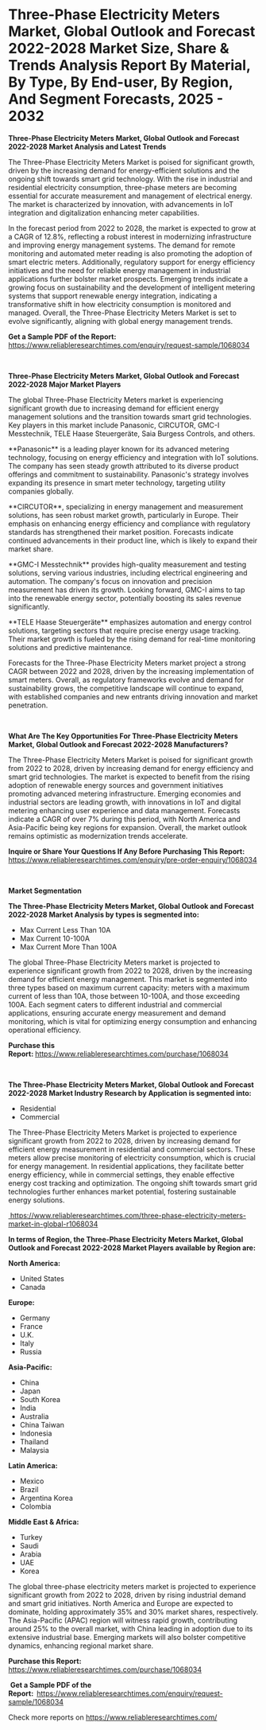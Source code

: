 <p><h1>Three-Phase Electricity Meters Market, Global Outlook and Forecast 2022-2028 Market Size, Share & Trends Analysis Report By Material, By Type, By End-user, By Region, And Segment Forecasts, 2025 - 2032</h1></p><p><strong>Three-Phase Electricity Meters Market, Global Outlook and Forecast 2022-2028 Market Analysis and Latest Trends</strong></p>
<p><p>The Three-Phase Electricity Meters Market is poised for significant growth, driven by the increasing demand for energy-efficient solutions and the ongoing shift towards smart grid technology. With the rise in industrial and residential electricity consumption, three-phase meters are becoming essential for accurate measurement and management of electrical energy. The market is characterized by innovation, with advancements in IoT integration and digitalization enhancing meter capabilities.</p><p>In the forecast period from 2022 to 2028, the market is expected to grow at a CAGR of 12.8%, reflecting a robust interest in modernizing infrastructure and improving energy management systems. The demand for remote monitoring and automated meter reading is also promoting the adoption of smart electric meters. Additionally, regulatory support for energy efficiency initiatives and the need for reliable energy management in industrial applications further bolster market prospects. Emerging trends indicate a growing focus on sustainability and the development of intelligent metering systems that support renewable energy integration, indicating a transformative shift in how electricity consumption is monitored and managed. Overall, the Three-Phase Electricity Meters Market is set to evolve significantly, aligning with global energy management trends.</p></p>
<p><strong>Get a Sample PDF of the Report:&nbsp;</strong> <a href="https://www.reliableresearchtimes.com/enquiry/request-sample/1068034?utm_campaign=2201&utm_medium=2&utm_source=Github&utm_content=ia&utm_term=21032025&utm_id=three-phase-electricity-meters-market-global-outlook-and-forecast-2022-2028">https://www.reliableresearchtimes.com/enquiry/request-sample/1068034</a></p>
<p>&nbsp;</p>
<p><strong>Three-Phase Electricity Meters Market, Global Outlook and Forecast 2022-2028 Major Market Players</strong></p>
<p><p>The global Three-Phase Electricity Meters market is experiencing significant growth due to increasing demand for efficient energy management solutions and the transition towards smart grid technologies. Key players in this market include Panasonic, CIRCUTOR, GMC-I Messtechnik, TELE Haase Steuergeräte, Saia Burgess Controls, and others.</p><p>**Panasonic** is a leading player known for its advanced metering technology, focusing on energy efficiency and integration with IoT solutions. The company has seen steady growth attributed to its diverse product offerings and commitment to sustainability. Panasonic's strategy involves expanding its presence in smart meter technology, targeting utility companies globally.</p><p>**CIRCUTOR**, specializing in energy management and measurement solutions, has seen robust market growth, particularly in Europe. Their emphasis on enhancing energy efficiency and compliance with regulatory standards has strengthened their market position. Forecasts indicate continued advancements in their product line, which is likely to expand their market share.</p><p>**GMC-I Messtechnik** provides high-quality measurement and testing solutions, serving various industries, including electrical engineering and automation. The company's focus on innovation and precision measurement has driven its growth. Looking forward, GMC-I aims to tap into the renewable energy sector, potentially boosting its sales revenue significantly.</p><p>**TELE Haase Steuergeräte** emphasizes automation and energy control solutions, targeting sectors that require precise energy usage tracking. Their market growth is fueled by the rising demand for real-time monitoring solutions and predictive maintenance.</p><p>Forecasts for the Three-Phase Electricity Meters market project a strong CAGR between 2022 and 2028, driven by the increasing implementation of smart meters. Overall, as regulatory frameworks evolve and demand for sustainability grows, the competitive landscape will continue to expand, with established companies and new entrants driving innovation and market penetration.</p></p>
<p>&nbsp;</p>
<p><strong>What Are The Key Opportunities For Three-Phase Electricity Meters Market, Global Outlook and Forecast 2022-2028 Manufacturers?</strong></p>
<p><p>The Three-Phase Electricity Meters Market is poised for significant growth from 2022 to 2028, driven by increasing demand for energy efficiency and smart grid technologies. The market is expected to benefit from the rising adoption of renewable energy sources and government initiatives promoting advanced metering infrastructure. Emerging economies and industrial sectors are leading growth, with innovations in IoT and digital metering enhancing user experience and data management. Forecasts indicate a CAGR of over 7% during this period, with North America and Asia-Pacific being key regions for expansion. Overall, the market outlook remains optimistic as modernization trends accelerate.</p></p>
<p><strong>Inquire or Share Your Questions If Any Before Purchasing This Report:</strong> <a href="https://www.reliableresearchtimes.com/enquiry/pre-order-enquiry/1068034?utm_campaign=2201&utm_medium=2&utm_source=Github&utm_content=ia&utm_term=21032025&utm_id=three-phase-electricity-meters-market-global-outlook-and-forecast-2022-2028">https://www.reliableresearchtimes.com/enquiry/pre-order-enquiry/1068034</a></p>
<p>&nbsp;</p>
<p><strong>Market Segmentation</strong></p>
<p><strong>The Three-Phase Electricity Meters Market, Global Outlook and Forecast 2022-2028 Market Analysis by types is segmented into:</strong></p>
<p><ul><li>Max Current Less Than 10A</li><li>Max Current 10-100A</li><li>Max Current More Than 100A</li></ul></p>
<p><p>The global Three-Phase Electricity Meters market is projected to experience significant growth from 2022 to 2028, driven by the increasing demand for efficient energy management. This market is segmented into three types based on maximum current capacity: meters with a maximum current of less than 10A, those between 10-100A, and those exceeding 100A. Each segment caters to different industrial and commercial applications, ensuring accurate energy measurement and demand monitoring, which is vital for optimizing energy consumption and enhancing operational efficiency.</p></p>
<p><strong>Purchase this Report:&nbsp;</strong><a href="https://www.reliableresearchtimes.com/purchase/1068034?utm_campaign=2201&utm_medium=2&utm_source=Github&utm_content=ia&utm_term=21032025&utm_id=three-phase-electricity-meters-market-global-outlook-and-forecast-2022-2028">https://www.reliableresearchtimes.com/purchase/1068034</a></p>
<p>&nbsp;</p>
<p><strong>The Three-Phase Electricity Meters Market, Global Outlook and Forecast 2022-2028 Market Industry Research by Application is segmented into:</strong></p>
<p><ul><li>Residential</li><li>Commercial</li></ul></p>
<p><p>The Three-Phase Electricity Meters Market is projected to experience significant growth from 2022 to 2028, driven by increasing demand for efficient energy measurement in residential and commercial sectors. These meters allow precise monitoring of electricity consumption, which is crucial for energy management. In residential applications, they facilitate better energy efficiency, while in commercial settings, they enable effective energy cost tracking and optimization. The ongoing shift towards smart grid technologies further enhances market potential, fostering sustainable energy solutions.</p></p>
<p><a href="https://www.reliableresearchtimes.com/three-phase-electricity-meters-market-in-global-r1068034?utm_campaign=2201&utm_medium=2&utm_source=Github&utm_content=ia&utm_term=21032025&utm_id=three-phase-electricity-meters-market-global-outlook-and-forecast-2022-2028">&nbsp;https://www.reliableresearchtimes.com/three-phase-electricity-meters-market-in-global-r1068034</a></p>
<p><strong>In terms of Region, the Three-Phase Electricity Meters Market, Global Outlook and Forecast 2022-2028 Market Players available by Region are:</strong></p>
<p>
    <p> <strong> North America: </strong>
        <ul>
            <li>United States</li>
            <li>Canada</li>
        </ul>
        </p> 
    <p> <strong> Europe: </strong>
        <ul>
            <li>Germany</li>
            <li>France</li>
            <li>U.K.</li>
            <li>Italy</li>
            <li>Russia</li>
        </ul>
        </p> 
    <p> <strong> Asia-Pacific: </strong>
        <ul>
            <li>China</li>
            <li>Japan</li>
            <li>South Korea</li>
            <li>India</li>
            <li>Australia</li>
            <li>China Taiwan</li>
            <li>Indonesia</li>
            <li>Thailand</li>
            <li>Malaysia</li>
        </ul>
        </p> 
    <p> <strong> Latin America: </strong>
        <ul>
            <li>Mexico</li>
            <li>Brazil</li>
            <li>Argentina Korea</li>
            <li>Colombia</li>
        </ul>
        </p> 
    <p> <strong> Middle East & Africa: </strong>
        <ul>
            <li>Turkey</li>
            <li>Saudi</li>
            <li>Arabia</li>
            <li>UAE</li>
            <li>Korea</li>
        </ul>
    </p>
    </p>
<p><p>The global three-phase electricity meters market is projected to experience significant growth from 2022 to 2028, driven by rising industrial demand and smart grid initiatives. North America and Europe are expected to dominate, holding approximately 35% and 30% market shares, respectively. The Asia-Pacific (APAC) region will witness rapid growth, contributing around 25% to the overall market, with China leading in adoption due to its extensive industrial base. Emerging markets will also bolster competitive dynamics, enhancing regional market share.</p></p>
<p><strong>Purchase this Report: </strong><a href="https://www.reliableresearchtimes.com/purchase/1068034?utm_campaign=2201&utm_medium=2&utm_source=Github&utm_content=ia&utm_term=21032025&utm_id=three-phase-electricity-meters-market-global-outlook-and-forecast-2022-2028">https://www.reliableresearchtimes.com/purchase/1068034</a></p>
<p>&nbsp;<strong>Get a Sample PDF of the Report:&nbsp;&nbsp;</strong><a href="https://www.reliableresearchtimes.com/enquiry/request-sample/1068034?utm_campaign=2201&utm_medium=2&utm_source=Github&utm_content=ia&utm_term=21032025&utm_id=three-phase-electricity-meters-market-global-outlook-and-forecast-2022-2028">https://www.reliableresearchtimes.com/enquiry/request-sample/1068034</a></p>
<p><strong></strong></p>
<p>Check more reports on <a href="https://www.reliableresearchtimes.com/?utm_campaign=2201&utm_medium=2&utm_source=Github&utm_content=ia&utm_term=21032025&utm_id=three-phase-electricity-meters-market-global-outlook-and-forecast-2022-2028">https://www.reliableresearchtimes.com/</a></p>